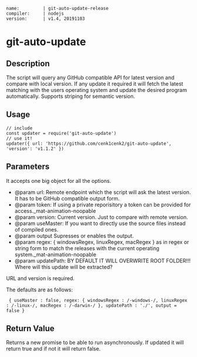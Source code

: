 ```
name:         | git-auto-update-release
compiler:     | nodejs
version:      | v1.4, 20191103
```

# git-auto-update

## Description
The script will query any GitHub compatible API for latest version and compare with local version. If any update it required it will fetch the latest matching with the users operating system and update the desired program automatically. Supports striping for semantic version.

## Usage
```
// include
const updater = require('git-auto-update')
// use it!
updater({ url: 'https://github.com/cenk1cenk2/git-auto-update', 'version': 'v1.1.2' })
```

## Parameters
It accepts one big object for all the options.

 * @param url: Remote endpoint which the script will ask the latest version. It has to be GitHub compatible output form.
 * @param token: If using a private reporisitory a token can be provided for access._mat-animation-noopable
 * @param version: Current version. Just to compare with remote version.
 * @param useMaster: If you want to directly use the source files instead of compiled ones.
 * @param output Supresses or enables the output.
 * @param regex: { windowsRegex, linuxRegex, macRegex } as in regex or string form to match the releases with the current operating system._mat-animation-noopable
 * @param updatePath: BY DEFAULT IT WILL OVERWRITE ROOT FOLDER!!! Where will this update will be extracted? 

URL and version is required.

The defaults are as follows:
 ```
  { useMaster : false, regex: { windowsRegex : /-windows-/, linuxRegex : /-linux-/, macRegex : /-darwin-/ }, updatePath : './', output = false }
 ```

## Return Value
Returns a new promise to be able to run asynchronously. If updated it will return true and if not it will return false.
